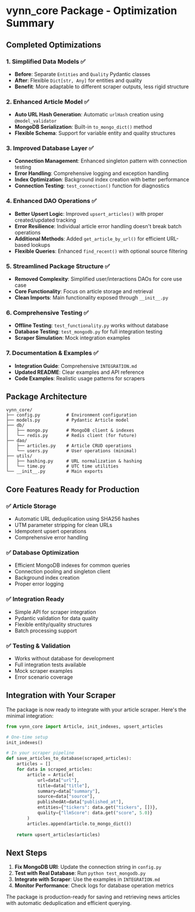# vynn_core Package - Optimization Summary

## Completed Optimizations

### 1. **Simplified Data Models** ✅
- **Before**: Separate `Entities` and `Quality` Pydantic classes
- **After**: Flexible `Dict[str, Any]` for entities and quality
- **Benefit**: More adaptable to different scraper outputs, less rigid structure

### 2. **Enhanced Article Model** ✅
- **Auto URL Hash Generation**: Automatic `urlHash` creation using `@model_validator`
- **MongoDB Serialization**: Built-in `to_mongo_dict()` method
- **Flexible Schema**: Support for variable entity and quality structures

### 3. **Improved Database Layer** ✅
- **Connection Management**: Enhanced singleton pattern with connection testing
- **Error Handling**: Comprehensive logging and exception handling
- **Index Optimization**: Background index creation with better performance
- **Connection Testing**: `test_connection()` function for diagnostics

### 4. **Enhanced DAO Operations** ✅
- **Better Upsert Logic**: Improved `upsert_articles()` with proper created/updated tracking
- **Error Resilience**: Individual article error handling doesn't break batch operations
- **Additional Methods**: Added `get_article_by_url()` for efficient URL-based lookups
- **Flexible Queries**: Enhanced `find_recent()` with optional source filtering

### 5. **Streamlined Package Structure** ✅
- **Removed Complexity**: Simplified user/interactions DAOs for core use case
- **Core Functionality**: Focus on article storage and retrieval
- **Clean Imports**: Main functionality exposed through `__init__.py`

### 6. **Comprehensive Testing** ✅
- **Offline Testing**: `test_functionality.py` works without database
- **Database Testing**: `test_mongodb.py` for full integration testing
- **Scraper Simulation**: Mock integration examples

### 7. **Documentation & Examples** ✅
- **Integration Guide**: Comprehensive `INTEGRATION.md`
- **Updated README**: Clear examples and API reference
- **Code Examples**: Realistic usage patterns for scrapers

## Package Architecture

```
vynn_core/
├── config.py          # Environment configuration
├── models.py          # Pydantic Article model  
├── db/
│   ├── mongo.py       # MongoDB client & indexes
│   └── redis.py       # Redis client (for future)
├── dao/
│   ├── articles.py    # Article CRUD operations
│   └── users.py       # User operations (minimal)
├── utils/
│   ├── hashing.py     # URL normalization & hashing
│   └── time.py        # UTC time utilities
└── __init__.py        # Main exports
```

## Core Features Ready for Production

### ✅ **Article Storage**
- Automatic URL deduplication using SHA256 hashes
- UTM parameter stripping for clean URLs
- Idempotent upsert operations
- Comprehensive error handling

### ✅ **Database Optimization**
- Efficient MongoDB indexes for common queries
- Connection pooling and singleton client
- Background index creation
- Proper error logging

### ✅ **Integration Ready**
- Simple API for scraper integration
- Pydantic validation for data quality
- Flexible entity/quality structures
- Batch processing support

### ✅ **Testing & Validation**
- Works without database for development
- Full integration tests available
- Mock scraper examples
- Error scenario coverage

## Integration with Your Scraper

The package is now ready to integrate with your article scraper. Here's the minimal integration:

```python
from vynn_core import Article, init_indexes, upsert_articles

# One-time setup
init_indexes()

# In your scraper pipeline
def save_articles_to_database(scraped_articles):
    articles = []
    for data in scraped_articles:
        article = Article(
            url=data["url"],
            title=data["title"], 
            summary=data["summary"],
            source=data["source"],
            publishedAt=data["published_at"],
            entities={"tickers": data.get("tickers", [])},
            quality={"llmScore": data.get("score", 5.0)}
        )
        articles.append(article.to_mongo_dict())
    
    return upsert_articles(articles)
```

## Next Steps

1. **Fix MongoDB URI**: Update the connection string in `config.py`
2. **Test with Real Database**: Run `python test_mongodb.py`
3. **Integrate with Scraper**: Use the examples in `INTEGRATION.md`
4. **Monitor Performance**: Check logs for database operation metrics

The package is production-ready for saving and retrieving news articles with automatic deduplication and efficient querying.